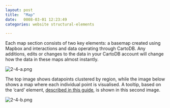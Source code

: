 ```yaml
---
layout: post
title:  "Map"
date:   0008-03-01 12:23:49
categories: website structural-elements

---
```


Each map section consists of two key elements: a basemap created using Mapbox and interactions and data operating through CartoDB. Any additions, edits or changes to the data in your CartoDB account will change how the data in these maps almost instantly.

<div class="c-image">
  <img src="/innovation-lab-brand-guidelines/images/02-website/02-01-structural-elements/02-01-03-map/2-4-a.png" alt="2-4-a.png">
</div>

The top image shows datapoints clustered by region, while the image below shows a map where each individual point is visualised. A tooltip, based on the ‘card’ element, <a target="_blank" href="/">described in this guide</a>, is shown in this second image.

<div class="c-image">
  <img src="/innovation-lab-brand-guidelines/images/02-website/02-01-structural-elements/02-01-03-map/2-4-b.png" alt="2-4-b.png">
</div>
